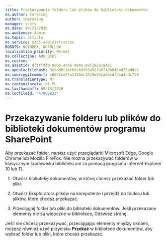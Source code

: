 ```yaml
---
title: Przekazywanie folderu lub plików do biblioteki dokumentów
ms.author: toresing
author: tomresing
manager: scotv
ms.date: 04/21/2020
ms.audience: Admin
ms.topic: article
ms.service: o365-administration
ROBOTS: NOINDEX, NOFOLLOW
localization_priority: Normal
ms.collection: Adm_O365
ms.custom: ''
ms.assetid: df1ffdf0-8e08-4a56-880e-8ef162ec8431
ms.openlocfilehash: 3a9dd0c1ec89c6df65e92f46740b646bd73ed9e9
ms.sourcegitcommit: c6692ce0fa1358ec3529e59ca0ecdfdea4cdc759
ms.translationtype: MT
ms.contentlocale: pl-PL
ms.lasthandoff: 09/15/2020
ms.locfileid: "47805833"
---
```

# <a name="upload-a-folder-or-files-to-a-sharepoint-document-library"></a>Przekazywanie folderu lub plików do biblioteki dokumentów programu SharePoint

Aby przekazać folder, musisz użyć przeglądarki Microsoft Edge, Google Chrome lub Mozilla FireFox. Nie można przekazywać folderów w klasycznym środowisku biblioteki ani za pomocą programu Internet Explorer 10 lub 11.
  
1. Otwórz bibliotekę dokumentów, w której chcesz przekazać folder lub pliki.
    
2. Otwórz Eksploratora plików na komputerze i przejdź do folderu lub plików, które chcesz przekazać.
    
3. Przeciągnij folder lub pliki do biblioteki dokumentów. Jeśli przekazane elementy nie są widoczne w bibliotece, Odśwież stronę. 
    
Jeśli nie chcesz przekazywać, przeciągając elementy między oknami, możesz również użyć przycisku **Przekaż** w bibliotece dokumentów, aby wybrać folder lub pliki, które chcesz przekazać. 
  

